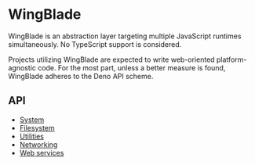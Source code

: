 # WingBlade
WingBlade is an abstraction layer targeting multiple JavaScript runtimes simultaneously. No TypeScript support is considered.

Projects utilizing WingBlade are expected to write web-oriented platform-agnostic code. For the most part, unless a better measure is found, WingBlade adheres to the Deno API scheme.

## API
* [System](system.md)
* [Filesystem](file.md)
* [Utilities](util.mjs)
* [Networking](net.md)
* [Web services](web.md)
